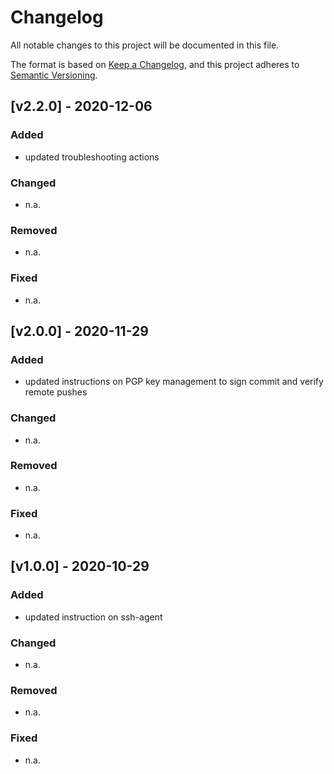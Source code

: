 # Changelog

All notable changes to this project will be documented in this file.

The format is based on [Keep a Changelog](https://keepachangelog.com/en/1.0.0/),
and this project adheres to [Semantic Versioning](https://semver.org/spec/v2.0.0.html).

## [v2.2.0] - 2020-12-06

### Added

- updated troubleshooting actions

### Changed

- n.a. 

### Removed

- n.a.

### Fixed

- n.a. 

## [v2.0.0] - 2020-11-29

### Added

- updated instructions on PGP key management to sign commit and verify remote pushes

### Changed

- n.a. 

### Removed

- n.a.

### Fixed

- n.a. 

## [v1.0.0] - 2020-10-29

### Added

- updated instruction on ssh-agent

### Changed

- n.a. 

### Removed

- n.a.

### Fixed

- n.a. 
